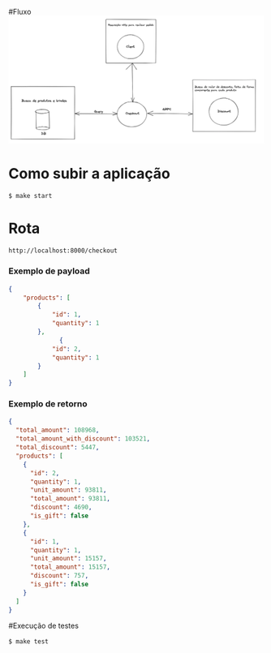 
#Fluxo
![fluxo grpcApi](docs/fluxo.png "Fluxo grpcApi")

# Como subir a aplicação

```shell
$ make start
```

# Rota
````shell
http://localhost:8000/checkout
````
### Exemplo de payload
```json
{
    "products": [
        {
            "id": 1,
            "quantity": 1
        },
			  {
            "id": 2,
            "quantity": 1
        }
    ]
} 
```

### Exemplo de retorno
```json
{
  "total_amount": 108968,
  "total_amount_with_discount": 103521,
  "total_discount": 5447,
  "products": [
    {
      "id": 2,
      "quantity": 1,
      "unit_amount": 93811,
      "total_amount": 93811,
      "discount": 4690,
      "is_gift": false
    },
    {
      "id": 1,
      "quantity": 1,
      "unit_amount": 15157,
      "total_amount": 15157,
      "discount": 757,
      "is_gift": false
    }
  ]
}
```

#Execução de testes
```shell
$ make test
```
